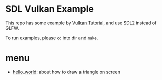 # SDL Vulkan Example

This repo has some example by [Vulkan Tutorial](https://vulkan-tutorial.com/), and use SDL2 instead of GLFW.  

To run examples, please `cd` into dir and `make`.  

# menu

* [hello\_world](./hello_world): about how to draw a triangle on screen
